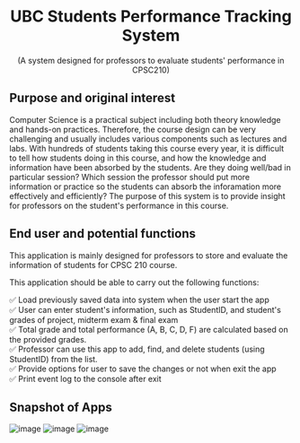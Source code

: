<div align="center">
<h1/>UBC Students Performance Tracking System</h1>
</div>

<p align="center">
(A system designed for professors to evaluate students' performance in CPSC210)
</p>

<div>
<h2/>Purpose and original interest</h2>
</div>

Computer Science is a practical subject including both theory knowledge and hands-on practices. Therefore, the course design can be very challenging and usually includes various components such as lectures and labs. With hundreds of students taking this course every year, it is difficult to tell how students doing in this course, and how the knowledge and information have been absorbed by the students. Are they doing well/bad in particular session? Which session the professor should put more information or practice so the students can absorb the inforamation more effectively and efficiently? The purpose of this system is to provide insight for professors on the student's performance in this course.  

<div>
<h2/>End user and potential functions</h2>
</div>
    
This application is mainly designed for professors to store and evaluate the information of students for CPSC 210 course. <br>

This application should be able to carry out the following functions:  <br>

✅ Load previously saved data into system when the user start the app <br>
✅ User can enter student's information, such as StudentID, and student's grades of project, midterm exam & final exam <br>
✅ Total grade and total performance (A, B, C, D, F) are calculated based on the provided grades.<br>
✅ Professor can use this app to add, find, and delete students (using StudentID) from the list.<br>
✅ Provide options for user to save the changes or not when exit the app<br>
✅ Print event log to the console after exit<br>

<div>
<h2/>Snapshot of Apps</h2>
</div>

![image](https://github.com/EmilyXu0427/UBC_Students_Performance_Tracking_System/assets/155400414/36fa543e-b6d7-4b2e-b448-59e41e5656c6)
![image](https://github.com/EmilyXu0427/UBC_Students_Performance_Tracking_System/assets/155400414/c8df2add-ecfa-4ddd-b19c-35cc762ac25e)
![image](https://github.com/EmilyXu0427/UBC_Students_Performance_Tracking_System/assets/155400414/8fcb8d1e-260a-46c5-838c-a437a90cc82b)





